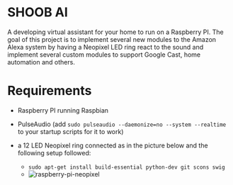 # SHOOB AI
A developing virtual assistant for your home to run on a Raspberry PI. The goal of this project is to implement several new modules to the
Amazon Alexa system by having a Neopixel LED ring react to the sound and implement several custom modules to support Google Cast, home automation and others.

# Requirements
* Raspberry PI running Raspbian
* PulseAudio (add ```sudo pulseaudio --daemonize=no --system --realtime``` to your startup scripts for it to work)
* a 12 LED Neopixel ring connected as in the picture below and the following setup followed:
  * ```sudo apt-get install build-essential python-dev git scons swig```
  * ![raspberry-pi-neopixel]
  
  
  
  
  
  
  
  
  
  
  
  [raspberry-pi-neopixel]: https://cdn.raspberrytips.nl/wp-content/uploads/2016/05/neopixel-raspberry-pi-led-ws281x-600x292.png "from  :https://raspberrytips.nl/neopixel-ws2811-raspberry-pi/"



